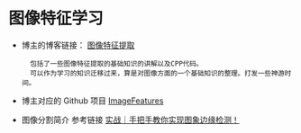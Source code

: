 
# 图像特征学习
* 博主的博客链接： [图像特征提取](https://www.cnblogs.com/ronny/category/366231.html)

        包括了一些图像特征提取的基础知识的讲解以及CPP代码。 
        可以作为学习的知识迁移过来，算是对图像方面的一个基础知识的整理。打发一些神游时间。

* 博主对应的 Github 项目  [ImageFeatures](https://github.com/ronnyyoung/ImageFeatures)


* 图像分割简介 参考链接 [实战｜手把手教你实现图象边缘检测！ 
](https://mp.weixin.qq.com/s/u2i1wkxrhVO5J1zV5HlANw) 